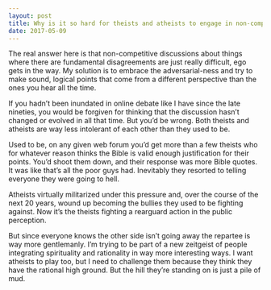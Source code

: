 ```yaml
---
layout: post
title: Why is it so hard for theists and atheists to engage in non-competitive discussions where both try to understand, instead of criticizing each other?
date: 2017-05-09
---
```


<p>The real answer here is that non-competitive discussions about things where there are fundamental disagreements are just really difficult, ego gets in the way. My solution is to embrace the adversarial-ness and try to make sound, logical points that come from a different perspective than the ones you hear all the time.</p><p>If you hadn’t been inundated in online debate like I have since the late nineties, you would be forgiven for thinking that the discussion hasn’t changed or evolved in all that time. But you’d be wrong. Both theists and atheists are way less intolerant of each other than they used to be.</p><p>Used to be, on any given web forum you’d get more than a few theists who for whatever reason thinks the Bible is valid enough justification for their points. You’d shoot them down, and their response was more Bible quotes. It was like that’s all the poor guys had. Inevitably they resorted to telling everyone they were going to hell.</p><p>Atheists virtually militarized under this pressure and, over the course of the next 20 years, wound up becoming the bullies they used to be fighting against. Now it’s the theists fighting a rearguard action in the public perception.</p><p>But since everyone knows the other side isn’t going away the repartee is way more gentlemanly. I’m trying to be part of a new zeitgeist of people integrating spirituality and rationality in way more interesting ways. I want atheists to play too, but I need to challenge them because they think they have the rational high ground. But the hill they’re standing on is just a pile of mud.</p>
